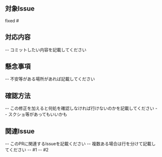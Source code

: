 ## 対象Issue
fixed #

## 対応内容
-- コミットしたい内容を記載してください  

## 懸念事項
-- 不安等がある場所があれば記載してください

## 確認方法
-- この修正を加えると何処を確認しなければ行けないのかを記載してください
-- スクショ等があってもいいかも

## 関連Issue
-- このPRに関連するIssueを記載ください
-- 複数ある場合は行を分けて記載してください
-- #1
-- #2
